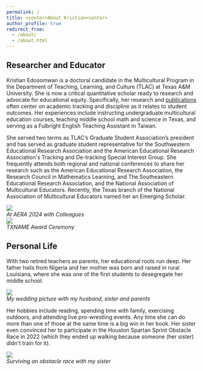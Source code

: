 ```yaml
---
permalink: /
title: <center>About Kristian<center>
author_profile: true
redirect_from: 
  - /about/
  - /about.html
---
```


<h2>Researcher and Educator</h2>

Kristian Edosomwan is a doctoral candidate in the Multicultural Program in the Department of Teaching, Learning, and Culture (TLAC) at Texas A&M University. She is now a critical quantitative scholar ready to research and advocate for educational equity. Specifically, her research and <a href = "https://kedosomwan.github.io/publications">publications</a> often center on academic tracking and discipline as it relates to student outcomes. Her experiences include instructing undergraduate multicultural education courses, teaching middle school math and science in Texas, and serving as a Fulbright English Teaching Assistant in Taiwan. 

She served two terms as TLAC’s Graduate Student Association’s president and has served as graduate student representative for the Southwestern Educational Research Association and the American Educational Research Association's Tracking and De-tracking Special Interest Group. She frequently attends both regional and national conferences to share her research such as the American Educational Research Association, the Research Council in Mathematics Learning, and The Southeastern Educational Research Association, and the National Association of Multicultural Educators. Recently, the Texas branch of the National Association of Multicultural Educators named her an Emerging Scholar.

  <image src = "https://github.com/kedosomwan/kedosomwan.github.io/assets/172934087/1b603728-a94b-4ce7-941b-240ef579a678">
  <figcaption><em>At AERA 2024 with Colleagues</em></figcaption>
  <image src = "https://github.com/kedosomwan/kedosomwan.github.io/assets/172934087/50681c55-e94a-4735-8f7e-4fabe589be2f">
  <figcaption><em>TXNAME Award Ceremony</em></figcaption>

<h2> Personal Life</h2>

With two retired teachers as parents, her educational roots run deep. Her father hails from Nigeria and her mother was born and raised in rural Louisiana, where she was one of the first students to desegregate her middle school.

<image src = "https://github.com/kedosomwan/kedosomwan.github.io/assets/172934087/e67a46d2-5119-407b-86c6-b5a5205e0472">
<figcaption><em>My wedding picture with my husband, sister and parents</em></figcaption>

Her hobbies include reading, spending time with family, exercising outdoors, and attending live pro-wrestling events. Any time she can do more than one of those at the same time is a big win in her book. Her sister even convinced her to participate in the Houston Spartan Sprint Obstacle Race in 2022 (which they ended up walking because someone (her sister) didn't train for it).

  <image src = "https://github.com/kedosomwan/kedosomwan.github.io/assets/172934087/1f2738c9-6f78-4396-9fc5-573c3ea1a968">
  <figcaption><em>Surviving an obstacle race with my sister</em></figcaption>

